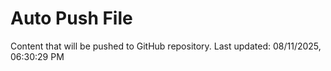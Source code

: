 # Auto Push File

Content that will be pushed to GitHub repository.
Last updated: 08/11/2025, 06:30:29 PM